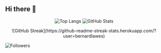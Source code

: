 ## Hi there 👋

<!--
**bernardlawes/bernardlawes** is a ✨ _special_ ✨ repository because its `README.md` (this file) appears on your GitHub profile.

Here are some ideas to get you started:

- 🔭 I’m currently working on ...
- 🌱 I’m currently learning ...
- 👯 I’m looking to collaborate on ...
- 🤔 I’m looking for help with ...
- 💬 Ask me about ...
- 📫 How to reach me: ...
- 😄 Pronouns: ...
- ⚡ Fun fact: ...
-->

<p align="center">
  <img src="https://github-readme-stats.vercel.app/api/top-langs/?username=bernardlawes&layout=compact&theme=tokyonight" alt="Top Langs" />

  <img src="https://github-readme-stats.vercel.app/api?username=bernardlawes&show_icons=true&theme=tokyonight" alt="GitHub Stats" />
</p>

<p align="center">
![GitHub Streak](https://github-readme-streak-stats.herokuapp.com/?user=bernardlawes)

![Followers](https://img.shields.io/github/followers/bernardlawes?label=Follow&style=social)
</p>


